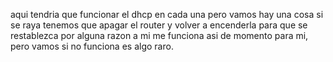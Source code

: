 aqui tendria que funcionar el dhcp en cada una pero vamos hay una cosa si se raya tenemos que apagar el router y volver a encenderla para que se restablezca por alguna razon a mi me funciona asi
de momento para mi, pero vamos si no funciona es algo raro.



